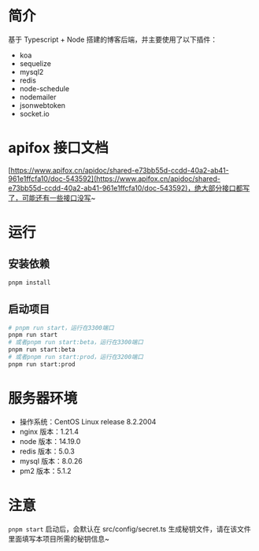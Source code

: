 # 简介

基于 Typescript + Node 搭建的博客后端，并主要使用了以下插件：

- koa
- sequelize
- mysql2
- redis
- node-schedule
- nodemailer
- jsonwebtoken
- socket.io

# apifox 接口文档

[https://www.apifox.cn/apidoc/shared-e73bb55d-ccdd-40a2-ab41-961e1ffcfa10/doc-543592](https://www.apifox.cn/apidoc/shared-e73bb55d-ccdd-40a2-ab41-961e1ffcfa10/doc-543592)，绝大部分接口都写了，可能还有一些接口没写~

# 运行

## 安装依赖

```bash
pnpm install
```

## 启动项目

```bash
# pnpm run start，运行在3300端口
pnpm run start
# 或者pnpm run start:beta，运行在3300端口
pnpm run start:beta
# 或者pnpm run start:prod，运行在3200端口
pnpm run start:prod
```

# 服务器环境

- 操作系统：CentOS Linux release 8.2.2004
- nginx 版本：1.21.4
- node 版本：14.19.0
- redis 版本：5.0.3
- mysql 版本：8.0.26
- pm2 版本：5.1.2

# 注意

`pnpm start` 启动后，会默认在 src/config/secret.ts 生成秘钥文件，请在该文件里面填写本项目所需的秘钥信息~
